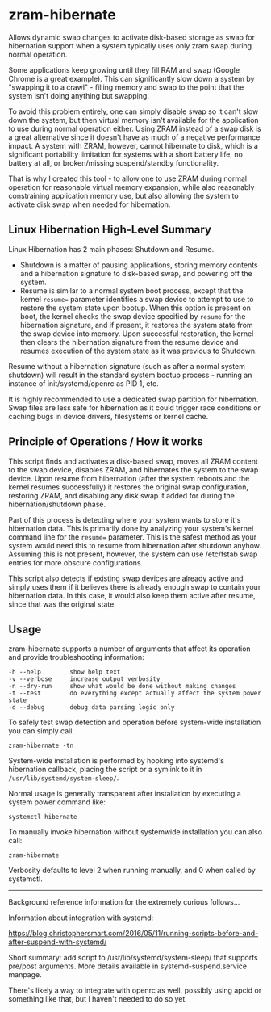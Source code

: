 # zram-hibernate

Allows dynamic swap changes to activate disk-based storage as swap for hibernation support when a system typically uses only zram swap during normal operation.

Some applications keep growing until they fill RAM and swap (Google Chrome is a great example).  This can significantly slow down a system by "swapping it to a crawl" - filling memory and swap to the point that the system isn't doing anything but swapping.

To avoid this problem entirely, one can simply disable swap so it can't slow down the system, but then virtual memory isn't available for the application to use during normal operation either.  Using ZRAM instead of a swap disk is a great alternative since it doesn't have as much of a negative performance impact.  A system with ZRAM, however, cannot hibernate to disk, which is a significant portability limitation for systems with a short battery life, no battery at all, or broken/missing suspend/standby functionality.

That is why I created this tool - to allow one to use ZRAM during normal operation for reasonable virtual memory expansion, while also reasonably constraining application memory use, but also allowing the system to activate disk swap when needed for hibernation.

## Linux Hibernation High-Level Summary
Linux Hibernation has 2 main phases: Shutdown and Resume.

- Shutdown is a matter of pausing applications, storing memory contents and a hibernation signature to disk-based swap, and powering off the system.
- Resume is similar to a normal system boot process, except that the kernel `resume=` parameter identifies a swap device to attempt to use to restore the system state upon bootup.  When this option is present on boot, the kernel checks the swap device specified by `resume` for the hibernation signature, and if present, it restores the system state from the swap device into memory.  Upon successful restoration, the kernel then clears the hibernation signature from the resume device and resumes execution of the system state as it was previous to Shutdown.

Resume without a hibernation signature (such as after a normal system shutdown) will result in the standard system bootup process - running an instance of init/systemd/openrc as PID 1, etc.

It is highly recommended to use a dedicated swap partition for hibernation.  Swap files are less safe for hibernation as it could trigger race conditions or caching bugs in device drivers, filesystems or kernel cache.

## Principle of Operations / How it works

This script finds and activates a disk-based swap, moves all ZRAM content to the swap device, disables ZRAM, and hibernates the system to the swap device.  Upon resume from hibernation (after the system reboots and the kernel resumes successfully) it restores the original swap configuration, restoring ZRAM, and disabling any disk swap it added for during the hibernation/shutdown phase.

Part of this process is detecting where your system wants to store it's hibernation data.  This is primarily done by analyzing your system's kernel command line for the `resume=` parameter.  This is the safest method as your system would need this to resume from hibernation after shutdown anyhow.  Assuming this is not present, however, the system can use /etc/fstab swap entries for more obscure configurations.

This script also detects if existing swap devices are already active and simply uses them if it believes there is already enough swap to contain your hibernation data.  In this case, it would also keep them active after resume, since that was the original state.

## Usage

zram-hibernate supports a number of arguments that affect its operation and provide troubleshooting information:

```
-h --help        show help text
-v --verbose     increase output verbosity
-n --dry-run     show what would be done without making changes
-t --test        do everything except actually affect the system power state
-d --debug       debug data parsing logic only
```

To safely test swap detection and operation before system-wide installation you can simply call:

```
zram-hibernate -tn
```

System-wide installation is performed by hooking into systemd's hibernation callback, placing the script or a symlink to it in `/usr/lib/systemd/system-sleep/`.

Normal usage is generally transparent after installation by executing a system power command like:

```
systemctl hibernate
```

To manually invoke hibernation without systemwide installation you can also call:

```
zram-hibernate
```

Verbosity defaults to level 2 when running manually, and 0 when called by systemctl.

---
Background reference information for the extremely curious follows...

Information about integration with systemd:

https://blog.christophersmart.com/2016/05/11/running-scripts-before-and-after-suspend-with-systemd/

Short summary: add script to /usr/lib/systemd/system-sleep/ that supports pre/post arguments.  More details available in systemd-suspend.service manpage.

There's likely a way to integrate with openrc as well, possibly using apcid or something like that, but I haven't needed to do so yet.
